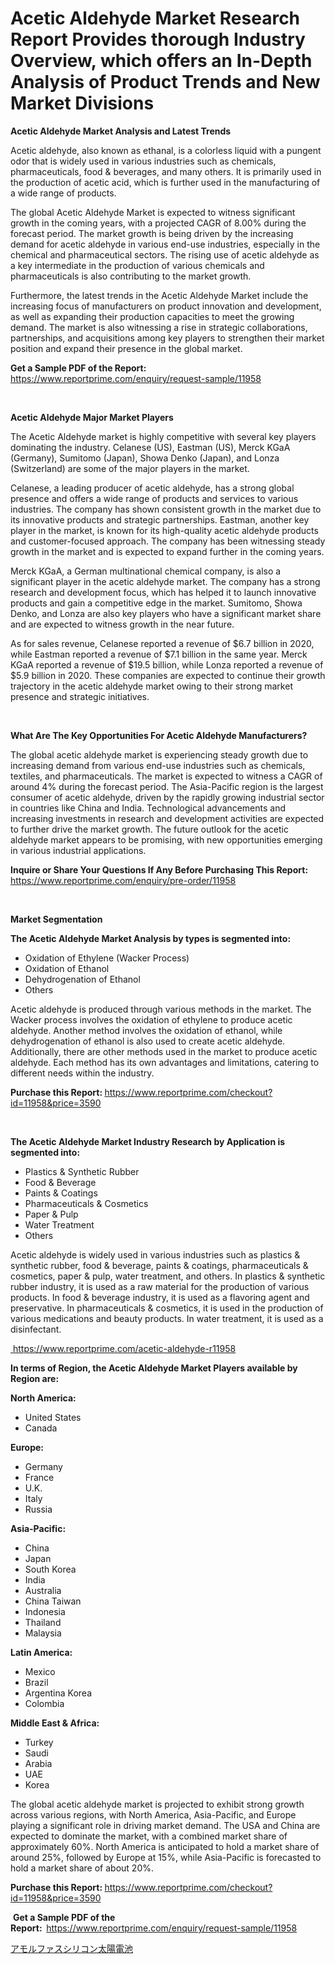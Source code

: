 <p><h1>Acetic Aldehyde Market Research Report Provides thorough Industry Overview, which offers an In-Depth Analysis of Product Trends and New Market Divisions</h1></p><p><strong>Acetic Aldehyde Market Analysis and Latest Trends</strong></p>
<p><p>Acetic aldehyde, also known as ethanal, is a colorless liquid with a pungent odor that is widely used in various industries such as chemicals, pharmaceuticals, food & beverages, and many others. It is primarily used in the production of acetic acid, which is further used in the manufacturing of a wide range of products.</p><p>The global Acetic Aldehyde Market is expected to witness significant growth in the coming years, with a projected CAGR of 8.00% during the forecast period. The market growth is being driven by the increasing demand for acetic aldehyde in various end-use industries, especially in the chemical and pharmaceutical sectors. The rising use of acetic aldehyde as a key intermediate in the production of various chemicals and pharmaceuticals is also contributing to the market growth.</p><p>Furthermore, the latest trends in the Acetic Aldehyde Market include the increasing focus of manufacturers on product innovation and development, as well as expanding their production capacities to meet the growing demand. The market is also witnessing a rise in strategic collaborations, partnerships, and acquisitions among key players to strengthen their market position and expand their presence in the global market.</p></p>
<p><strong>Get a Sample PDF of the Report:&nbsp;</strong> <a href="https://www.reportprime.com/enquiry/request-sample/11958">https://www.reportprime.com/enquiry/request-sample/11958</a></p>
<p>&nbsp;</p>
<p><strong>Acetic Aldehyde Major Market Players</strong></p>
<p><p>The Acetic Aldehyde market is highly competitive with several key players dominating the industry. Celanese (US), Eastman (US), Merck KGaA (Germany), Sumitomo (Japan), Showa Denko (Japan), and Lonza (Switzerland) are some of the major players in the market.</p><p>Celanese, a leading producer of acetic aldehyde, has a strong global presence and offers a wide range of products and services to various industries. The company has shown consistent growth in the market due to its innovative products and strategic partnerships. Eastman, another key player in the market, is known for its high-quality acetic aldehyde products and customer-focused approach. The company has been witnessing steady growth in the market and is expected to expand further in the coming years.</p><p>Merck KGaA, a German multinational chemical company, is also a significant player in the acetic aldehyde market. The company has a strong research and development focus, which has helped it to launch innovative products and gain a competitive edge in the market. Sumitomo, Showa Denko, and Lonza are also key players who have a significant market share and are expected to witness growth in the near future.</p><p>As for sales revenue, Celanese reported a revenue of $6.7 billion in 2020, while Eastman reported a revenue of $7.1 billion in the same year. Merck KGaA reported a revenue of $19.5 billion, while Lonza reported a revenue of $5.9 billion in 2020. These companies are expected to continue their growth trajectory in the acetic aldehyde market owing to their strong market presence and strategic initiatives.</p></p>
<p>&nbsp;</p>
<p><strong>What Are The Key Opportunities For Acetic Aldehyde Manufacturers?</strong></p>
<p><p>The global acetic aldehyde market is experiencing steady growth due to increasing demand from various end-use industries such as chemicals, textiles, and pharmaceuticals. The market is expected to witness a CAGR of around 4% during the forecast period. The Asia-Pacific region is the largest consumer of acetic aldehyde, driven by the rapidly growing industrial sector in countries like China and India. Technological advancements and increasing investments in research and development activities are expected to further drive the market growth. The future outlook for the acetic aldehyde market appears to be promising, with new opportunities emerging in various industrial applications.</p></p>
<p><strong>Inquire or Share Your Questions If Any Before Purchasing This Report:</strong> <a href="https://www.reportprime.com/enquiry/pre-order/11958">https://www.reportprime.com/enquiry/pre-order/11958</a></p>
<p>&nbsp;</p>
<p><strong>Market Segmentation</strong></p>
<p><strong>The Acetic Aldehyde Market Analysis by types is segmented into:</strong></p>
<p><ul><li>Oxidation of Ethylene (Wacker Process)</li><li>Oxidation of Ethanol</li><li>Dehydrogenation of Ethanol</li><li>Others</li></ul></p>
<p><p>Acetic aldehyde is produced through various methods in the market. The Wacker process involves the oxidation of ethylene to produce acetic aldehyde. Another method involves the oxidation of ethanol, while dehydrogenation of ethanol is also used to create acetic aldehyde. Additionally, there are other methods used in the market to produce acetic aldehyde. Each method has its own advantages and limitations, catering to different needs within the industry.</p></p>
<p><strong>Purchase this Report:&nbsp;</strong><a href="https://www.reportprime.com/checkout?id=11958&price=3590">https://www.reportprime.com/checkout?id=11958&price=3590</a></p>
<p>&nbsp;</p>
<p><strong>The Acetic Aldehyde Market Industry Research by Application is segmented into:</strong></p>
<p><ul><li>Plastics & Synthetic Rubber</li><li>Food & Beverage</li><li>Paints & Coatings</li><li>Pharmaceuticals & Cosmetics</li><li>Paper & Pulp</li><li>Water Treatment</li><li>Others</li></ul></p>
<p><p>Acetic aldehyde is widely used in various industries such as plastics & synthetic rubber, food & beverage, paints & coatings, pharmaceuticals & cosmetics, paper & pulp, water treatment, and others. In plastics & synthetic rubber industry, it is used as a raw material for the production of various products. In food & beverage industry, it is used as a flavoring agent and preservative. In pharmaceuticals & cosmetics, it is used in the production of various medications and beauty products. In water treatment, it is used as a disinfectant.</p></p>
<p><a href="https://www.reportprime.com/acetic-aldehyde-r11958">&nbsp;https://www.reportprime.com/acetic-aldehyde-r11958</a></p>
<p><strong>In terms of Region, the Acetic Aldehyde Market Players available by Region are:</strong></p>
<p>
    <p> <strong> North America: </strong>
        <ul>
            <li>United States</li>
            <li>Canada</li>
        </ul>
        </p> 
    <p> <strong> Europe: </strong>
        <ul>
            <li>Germany</li>
            <li>France</li>
            <li>U.K.</li>
            <li>Italy</li>
            <li>Russia</li>
        </ul>
        </p> 
    <p> <strong> Asia-Pacific: </strong>
        <ul>
            <li>China</li>
            <li>Japan</li>
            <li>South Korea</li>
            <li>India</li>
            <li>Australia</li>
            <li>China Taiwan</li>
            <li>Indonesia</li>
            <li>Thailand</li>
            <li>Malaysia</li>
        </ul>
        </p> 
    <p> <strong> Latin America: </strong>
        <ul>
            <li>Mexico</li>
            <li>Brazil</li>
            <li>Argentina Korea</li>
            <li>Colombia</li>
        </ul>
        </p> 
    <p> <strong> Middle East & Africa: </strong>
        <ul>
            <li>Turkey</li>
            <li>Saudi</li>
            <li>Arabia</li>
            <li>UAE</li>
            <li>Korea</li>
        </ul>
    </p>
    </p>
<p><p>The global acetic aldehyde market is projected to exhibit strong growth across various regions, with North America, Asia-Pacific, and Europe playing a significant role in driving market demand. The USA and China are expected to dominate the market, with a combined market share of approximately 60%. North America is anticipated to hold a market share of around 25%, followed by Europe at 15%, while Asia-Pacific is forecasted to hold a market share of about 20%.</p></p>
<p><strong>Purchase this Report: </strong><a href="https://www.reportprime.com/checkout?id=11958&price=3590">https://www.reportprime.com/checkout?id=11958&price=3590</a></p>
<p>&nbsp;<strong>Get a Sample PDF of the Report:&nbsp;&nbsp;</strong><a href="https://www.reportprime.com/enquiry/request-sample/11958">https://www.reportprime.com/enquiry/request-sample/11958</a></p>
<p><strong></strong></p>
<p><p><a href="https://github.com/oqxogxyvqe90775/Market-Research-Report-List-2/blob/main/584864069680.md">アモルファスシリコン太陽電池</a></p></p>